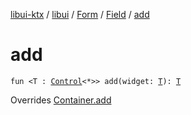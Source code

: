 [libui-ktx](../../../index.md) / [libui](../../index.md) / [Form](../index.md) / [Field](index.md) / [add](./add.md)

# add

`fun <T : `[`Control`](../../-control/index.md)`<*>> add(widget: `[`T`](add.md#T)`): `[`T`](add.md#T)

Overrides [Container.add](../../-container/add.md)

